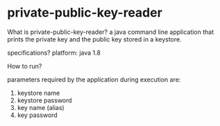 # private-public-key-reader

What is private-public-key-reader?
a java command line application that prints the private key and the public key stored in a keystore.

specifications?
platform: java 1.8

How to run?

parameters required by the application during execution are:
1. keystore name
2. keystore password
3. key name (alias)
4. key password
